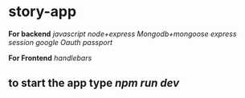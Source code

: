 # story-app

**For backend**
_javascript_
_node+express_
_Mongodb+mongoose_
_express session_
_google Oauth_
_passport_


**For Frontend**
_handlebars_

## to start the app type _npm run dev_
